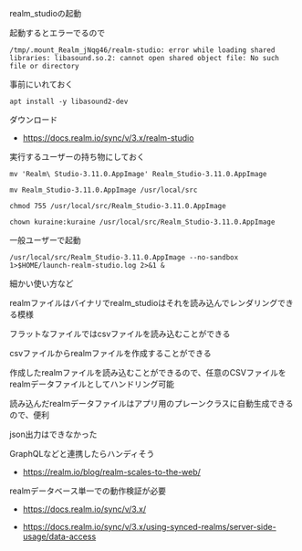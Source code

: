 realm_studioの起動

起動するとエラーでるので

```
/tmp/.mount_Realm_jNqg46/realm-studio: error while loading shared libraries: libasound.so.2: cannot open shared object file: No such file or directory
```


事前にいれておく

```
apt install -y libasound2-dev
```

ダウンロード

- https://docs.realm.io/sync/v/3.x/realm-studio


実行するユーザーの持ち物にしておく

```
mv 'Realm\ Studio-3.11.0.AppImage' Realm_Studio-3.11.0.AppImage

mv Realm_Studio-3.11.0.AppImage /usr/local/src

chmod 755 /usr/local/src/Realm_Studio-3.11.0.AppImage

chown kuraine:kuraine /usr/local/src/Realm_Studio-3.11.0.AppImage

```

一般ユーザーで起動

```
/usr/local/src/Realm_Studio-3.11.0.AppImage --no-sandbox 1>$HOME/launch-realm-studio.log 2>&1 &
```


細かい使い方など


realmファイルはバイナリでrealm_studioはそれを読み込んでレンダリングできる模様

フラットなファイルではcsvファイルを読み込むことができる

csvファイルからrealmファイルを作成することができる

作成したrealmファイルを読み込むことができるので、任意のCSVファイルをrealmデータファイルとしてハンドリング可能

読み込んだrealmデータファイルはアプリ用のプレーンクラスに自動生成できるので、便利

json出力はできなかった

GraphQLなどと連携したらハンディそう

- https://realm.io/blog/realm-scales-to-the-web/


realmデータベース単一での動作検証が必要

- https://docs.realm.io/sync/v/3.x/

- https://docs.realm.io/sync/v/3.x/using-synced-realms/server-side-usage/data-access

